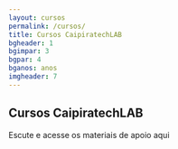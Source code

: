 ```yaml
---
layout: cursos
permalink: /cursos/
title: Cursos CaipiratechLAB
bgheader: 1
bgimpar: 3
bgpar: 4
bganos: anos
imgheader: 7  
---
```


## Cursos CaipiratechLAB

Escute e acesse os materiais de apoio aqui